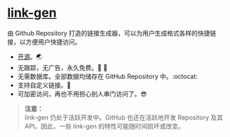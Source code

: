 # [link-gen](/)

由 Github Repository 打造的链接生成器，可以为用户生成格式各样的快捷链接，以方便用户快捷访问。

- [开源](/)。🌏
- 无跟踪，无广告，永久免费。📡 🚫
- 无需数据库。全部数据均储存在 GitHub Repository 中。:octocat:
- 支持自定义链接。🔧
- 可加密访问，再也不用担心别人串门访问了。😎

> **注意：**\
> link-gen 仍处于活跃开发中。GitHub 也还在活跃地开发 Repository 及其 API。因此，一些 link-gen 的特性可能随时间损坏或改变。